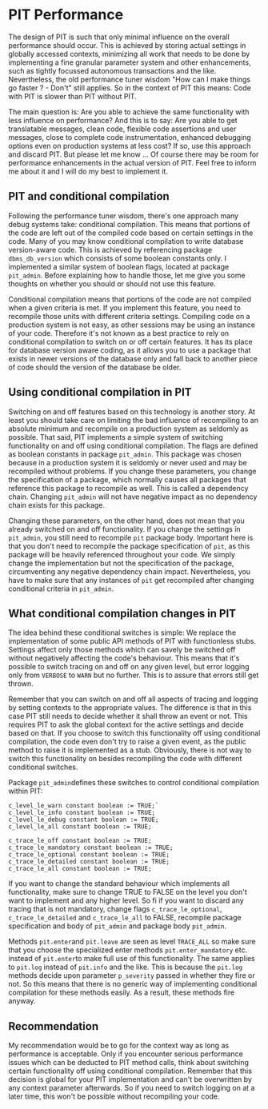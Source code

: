 # PIT Performance

The design of PIT is such that only minimal influence on the overall performance should occur. This is achieved by storing actual settings in globally accessed contexts, minimizing all work that needs to be done by implementing a fine granular parameter system and other enhancements, such as tightly focussed autonomous transactions and the like. Nevertheless, the old performance tuner wisdom "How can I make things go faster ? - Don't" still applies. So in the context of PIT this means: Code with PIT is slower than PIT without PIT.

The main question is: Are you able to achieve the same functionality with less influence on performance? And this is to say: Are you able to get translatable messages, clean code, flexible code assertions and user messages, close to complete code instrumentation, enhanced debugging options even on production systems at less cost? If so, use this approach and discard PIT. But please let me know ... Of course there may be room for performance enhancements in the actual version of PIT. Feel free to inform me about it and I will do my best to implement it.

## PIT and conditional compilation
Following the performance tuner wisdom, there's one approach many debug systems take: conditional compilation. This means that portions of the code are left out of the compiled code based on certain settings in the code. Many of you may know conditional compilation to write database version-aware code. This is achieved by referencing package `dbms_db_version` which consists of some boolean constants only. I implemented a similar system of boolean flags, located at package `pit_admin`. Before explaining how to handle those, let me give you some thoughts on whether you should or should not use this feature.

Conditional compilation means that portions of the code are not compiled when a given criteria is met. If you implement this feature, you need to recompile those units with different criteria settings. Compiling code on a production system is not easy, as other sessions may be using an instance of your code. Therefore it's not known as a best practice to rely on conditional compilation to switch on or off certain features. It has its place for database version aware coding, as it allows you to use a package that exists in newer versions of the database only and fall back to another piece of code should the version of the database be older.

## Using conditional compilation in PIT

Switching on and off features based on this technology is another story. At least you should take care on limiting the bad influence of recompiling to an absolute minimum and recompile on a production system as seldomly as possible. That said, PIT implements a simple system of switching functionality on and off using conditional compilation. The flags are defined as boolean constants in package `pit_admin`. This package was chosen because in a production system it is seldomly or never used and may be recompiled without problems. If you change these parameters, you change the specification of a package, which normally causes all packages that reference this package to recompile as well. This is called a dependency chain. Changing `pit_admin` will not have negative impact as no dependency chain exists for this package.

Changing these parameters, on the other hand, does not mean that you already switched on and off functionality. If you change the settings in `pit_admin`, you still need to recompile `pit` package body. Important here is that you don't need to recompile the package specification of `pit`, as this package will be heavily referenced throughout your code. We simply change the implementation but not the specification of the package, circumventing any negative dependency chain impact. Nevertheless, you have to make sure that any instances of `pit` get recompiled after changing conditional criteria in `pit_admin`.

## What conditional compilation changes in PIT

The idea behind these conditional switches is simple: We replace the implementation of some public API methods of PIT with functionless stubs. Settings affect only those methods which can savely be switched off without negatively affecting the code's behaviour. This means that it's possible to switch tracing on and off on any given level, but error logging only from `VERBOSE` to `WARN` but no further. This is to assure that errors still get thrown.

Remember that you can switch on and off all aspects of tracing and logging by setting contexts to the appropriate values. The difference is that in this case PIT still needs to decide whether it shall throw an event or not. This requires PIT to ask the global context for the active settings and decide based on that. If you choose to switch this functionality off using conditional compilation, the code even don't try to raise a given event, as the public method to raise it is implemented as a stub. Obviously, there is not way to switch this functionality on besides recompiling the code with different conditional switches.

Package `pit_admin`defines these switches to control conditional compilation within PIT:

```
c_level_le_warn constant boolean := TRUE;`
c_level_le_info constant boolean := TRUE;
c_level_le_debug constant boolean := TRUE;
c_level_le_all constant boolean := TRUE;
  
c_trace_le_off constant boolean := TRUE;
c_trace_le_mandatory constant boolean := TRUE;
c_trace_le_optional constant boolean := TRUE;
c_trace_le_detailed constant boolean := TRUE;
c_trace_le_all constant boolean := TRUE;
```

If you want to change the standard behaviour which implements all functionality, make sure to change TRUE to FALSE on the level you don't want to implement and any higher level. So fi if you want to discard any tracing that is not mandatory, change flags `c_trace_le_optional`, `c_trace_le_detailed` and `c_trace_le_all` to FALSE, recompile package specification and body of `pit_admin` and package body `pit_admin`.

Methods `pit.enter`and `pit.leave` are seen as level `TRACE_ALL` so make sure that you choose the specialized enter methods `pit.enter_mandatory` etc. instead of `pit.enter`to make full use of this functionality. The same applies to `pit.log` instead of `pit.info` and the like. This is because the `pit.log` methods decide upon parameter `p_severity` passed in whether they fire or not. So this means that there is no generic way of implementing conditional compilation for these methods easily. As a result, these methods fire anyway.

## Recommendation

My recommendation would be to go for the context way as long as performance is acceptable. Only if you encounter serious performance issues which can be deducted to PIT method calls, think about switching certain functionality off using conditional compilation. Remember that this decision is global for your PIT implementation and can't be overwritten by any context parameter afterwards. So if you need to switch logging on at a later time, this won't be possible without recompiling your code.
